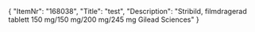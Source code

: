 {
  "ItemNr": "168038",
  "Title": "test",
  "Description": "Stribild, filmdragerad tablett 150 mg/150 mg/200 mg/245 mg Gilead Sciences"
}